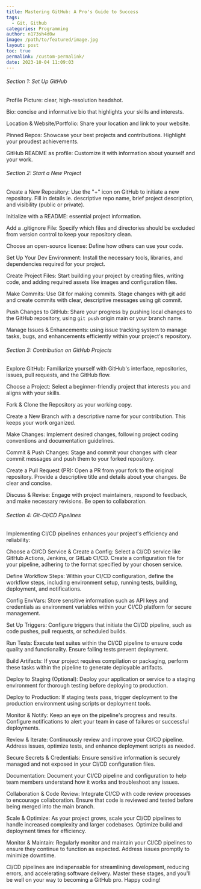 ```yaml
---
title: Mastering GitHub: A Pro's Guide to Success
tags:
  - Git, Github
categories: Programming
author: n173sh4d0w
image: /path/to/featured/image.jpg
layout: post
toc: true
permalink: /custom-permalink/
date: 2023-10-04 11:09:03
---
```

###### Section 1: Set Up GitHub

Profile Picture:  clear, high-resolution headshot.

Bio: concise and informative bio that highlights your skills and interests.

Location & Website/Portfolio: Share your location and link to your website.

Pinned Repos: Showcase your best projects and contributions. Highlight your proudest achievements.

GitHub README as profile: Customize it with information about yourself and your work.

###### Section 2: Start a New Project

Create a New Repository: Use the "+" icon on GitHub to initiate a new repository. Fill in details ie. descriptive repo name, brief project description, and visibility (public or private).

Initialize with a README: essential project information.

Add a .gitignore File: Specify which files and directories should be excluded from version control to keep your repository clean.

Choose an open-source license: Define how others can use your code.

Set Up Your Dev Environment: Install the necessary tools, libraries, and dependencies required for your project.

Create Project Files: Start building your project by creating files, writing code, and adding required assets like images and configuration files.

Make Commits: Use Git for making commits. Stage changes with git add and create commits with clear, descriptive messages using git commit.

Push Changes to GitHub: Share your progress by pushing local changes to the GitHub repository, using `git push` origin main or your branch name.

Manage Issues & Enhancements: using issue tracking system to manage tasks, bugs, and enhancements efficiently within your project's repository.

###### Section 3: Contribution on GitHub Projects

Explore GitHub: Familiarize yourself with GitHub's interface, repositories, issues, pull requests, and the GitHub flow.

Choose a Project: Select a  beginner-friendly  project that interests you and aligns with your skills.

Fork & Clone the Repository as your working copy.

Create a New Branch with a descriptive name for your contribution. This keeps your work organized.

Make Changes: Implement desired changes, following project coding conventions and documentation guidelines.

Commit & Push Changes: Stage and commit your changes with clear commit messages and push them to your forked repository.

Create a Pull Request (PR): Open a PR from your fork to the original repository. Provide a descriptive title and details about your changes. Be clear and concise.

Discuss & Revise: Engage with project maintainers, respond to feedback, and make necessary revisions. Be open to collaboration.

###### Section 4: Git-CI/CD Pipelines

Implementing CI/CD pipelines enhances your project's efficiency and reliability:

Choose a CI/CD Service & Create a Config: Select a CI/CD service like GitHub Actions, Jenkins, or GitLab CI/CD. Create a configuration file for your pipeline, adhering to the format specified by your chosen service.

Define Workflow Steps: Within your CI/CD configuration, define the workflow steps, including environment setup, running tests, building, deployment, and notifications.

Config EnvVars: Store sensitive information such as API keys and credentials as environment variables within your CI/CD platform for secure management.

Set Up Triggers: Configure triggers that initiate the CI/CD pipeline, such as code pushes, pull requests, or scheduled builds.

Run Tests: Execute test suites within the CI/CD pipeline to ensure code quality and functionality. Ensure failing tests prevent deployment.

Build Artifacts: If your project requires compilation or packaging, perform these tasks within the pipeline to generate deployable artifacts.

Deploy to Staging (Optional): Deploy your application or service to a staging environment for thorough testing before deploying to production.

Deploy to Production: If staging tests pass, trigger deployment to the production environment using scripts or deployment tools.

Monitor & Notify: Keep an eye on the pipeline's progress and results. Configure notifications to alert your team in case of failures or successful deployments.

Review & Iterate: Continuously review and improve your CI/CD pipeline. Address issues, optimize tests, and enhance deployment scripts as needed.

Secure Secrets & Credentials: Ensure sensitive information is securely managed and not exposed in your CI/CD configuration files.

Documentation: Document your CI/CD pipeline and configuration to help team members understand how it works and troubleshoot any issues.

Collaboration & Code Review: Integrate CI/CD with code review processes to encourage collaboration. Ensure that code is reviewed and tested before being merged into the main branch.

Scale & Optimize: As your project grows, scale your CI/CD pipelines to handle increased complexity and larger codebases. Optimize build and deployment times for efficiency.

Monitor & Maintain: Regularly monitor and maintain your CI/CD pipelines to ensure they continue to function as expected. Address issues promptly to minimize downtime.

CI/CD pipelines are indispensable for streamlining development, reducing errors, and accelerating software delivery. Master these stages, and you'll be well on your way to becoming a GitHub pro. Happy coding!
